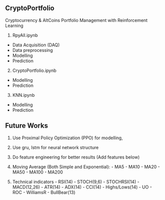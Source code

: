 ## CryptoPortfolio

Cryptocurrency &amp; AltCoins Portfolio Management with Reinforcement Learning

1. RpyAll.ipynb
  - Data Acquisition (DAQ)
  - Data preprocessing
  - Modelling
  - Prediction

2. CryptoPortfolio.ipynb
  - Modelling
  - Prediction
  
3. KNN.ipynb
  - Modelling
  - Prediction

## Future Works

1. Use Proximal Policy Optimization (PPO) for modelling,
2. Use gru, lstm for neural network structure
3. Do feature engineering for better results (Add features below)
  1. Moving Average (Both Simple and Exponential):
    - MA5
    - MA10
    - MA20 
    - MA50 
    - MA100
    - MA200
    
  2. Technical indicators
    - RSI(14)
    - STOCH(9,6)
    - STOCHRSI(14)
    - MACD(12,26)
    - ATR(14)
    - ADX(14)
    - CCI(14)
    - Highs/Lows(14)
    - UO
    - ROC
    - WilliamsR
    - BullBear(13)
  
  
